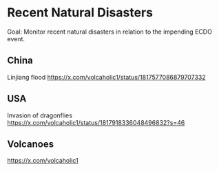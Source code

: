 # Recent Natural Disasters

Goal: Monitor recent natural disasters in relation to the impending ECDO event.

## China

Linjiang flood
https://x.com/volcaholic1/status/1817577086879707332

## USA

Invasion of dragonflies
https://x.com/volcaholic1/status/1817918336048496832?s=46

## Volcanoes

https://x.com/volcaholic1